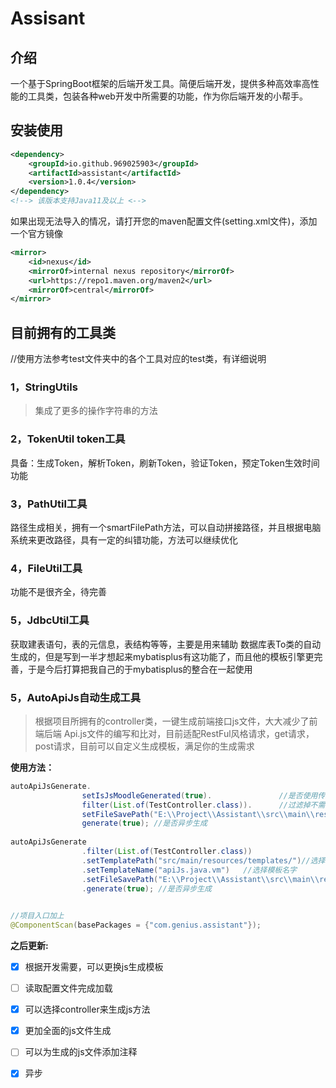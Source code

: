 # Assisant



##  介绍

  一个基于SpringBoot框架的后端开发工具。简便后端开发，提供多种高效率高性能的工具类，包装各种web开发中所需要的功能，作为你后端开发的小帮手。

##  安装使用
```xml
<dependency>
    <groupId>io.github.969025903</groupId>
    <artifactId>assistant</artifactId>
    <version>1.0.4</version>
</dependency>
<!--> 该版本支持Java11及以上 <-->
```
如果出现无法导入的情况，请打开您的maven配置文件(setting.xml文件)，添加一个官方镜像
```xml
<mirror>
    <id>nexus</id>
    <mirrorOf>internal nexus repository</mirrorOf>
    <url>https://repo1.maven.org/maven2</url>
    <mirrorOf>central</mirrorOf>
</mirror>

```
## 目前拥有的工具类
//使用方法参考test文件夹中的各个工具对应的test类，有详细说明
### 1，StringUtils

> 集成了更多的操作字符串的方法

### 2，TokenUtil token工具
具备：生成Token，解析Token，刷新Token，验证Token，预定Token生效时间功能

### 3，PathUtil工具
路径生成相关，拥有一个smartFilePath方法，可以自动拼接路径，并且根据电脑系统来更改路径，具有一定的纠错功能，方法可以继续优化

### 4，FileUtil工具
功能不是很齐全，待完善

### 5，JdbcUtil工具
获取建表语句，表的元信息，表结构等等，主要是用来辅助 数据库表To类的自动生成的，但是写到一半才想起来mybatisplus有这功能了，而且他的模板引擎更完善，于是今后打算把我自己的于mybatisplus的整合在一起使用

### 5，AutoApiJs自动生成工具

> 根据项目所拥有的controller类，一键生成前端接口js文件，大大减少了前端后端 Api.js文件的编写和比对，目前适配RestFul风格请求，get请求，post请求，目前可以自定义生成模板，满足你的生成需求

**使用方法：**

```java
autoApiJsGenerate.
                setIsJsMoodleGenerated(true).               //是否使用传统Js模板
                filter(List.of(TestController.class)).      //过滤掉不需要生成js文件的controller
                setFileSavePath("E:\\Project\\Assistant\\src\\main\\resources\\js"). //文件保存区域
                generate(true); //是否异步生成
                
autoApiJsGenerate
                .filter(List.of(TestController.class))
                .setTemplatePath("src/main/resources/templates/")//选择模板加载路径
                .setTemplateName("apiJs.java.vm")   //选择模板名字
                .setFileSavePath("E:\\Project\\Assistant\\src\\main\\resources\\js")
                .generate(true); //是否异步生成
                
```

```java
//项目入口加上
@ComponentScan(basePackages = {"com.genius.assistant"});
```

**之后更新:**
- [x] 根据开发需要，可以更换js生成模板
- [ ] 读取配置文件完成加载
- [x] 可以选择controller来生成js方法
- [x] 更加全面的js文件生成
- [ ] 可以为生成的js文件添加注释
- [x] 异步


